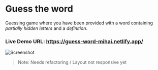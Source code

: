 # Guess the word

Guessing game where you have been provided with a word containing _partially hidden letters_ and a _definition_.

### Live Demo URL: https://guess-word-mihai.netlify.app/

![Screenshot](https://i.imgur.com/we0bTfp.png)

> Note: Needs refactoring / Layout not responsive yet
